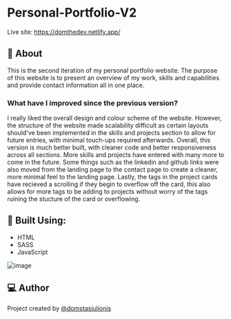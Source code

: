 # Personal-Portfolio-V2
Live site: https://domthedev.netlify.app/

## :receipt: About
This is the second iteration of my personal portfolio website. The purpose of this website is to present an overview of my work, skills and capabilities and provide contact information all in one place.

### What have I improved since the previous version?
I really liked the overall design and colour scheme of the website. However, the structure of the website made scalability difficult as certain layouts should've been implemented in the skills and projects section to allow for future entries, with minimal touch-ups required afterwards. Overall, this version is much better built, with cleaner code and better responsiveness across all sections. More skills and projects have entered with many more to come in the future. Some things such as the linkedin and github links were also moved from the landing page to the contact page to create a cleaner, more minimal feel to the landing page. Lastly, the tags in the project cards have recieved a scrolling if they begin to overflow off the card, this also allows for more tags to be adding to projects without worry of the tags ruining the stucture of the card or overflowing.

## :hammer: Built Using:
* HTML
* SASS
* JavaScript

![image](https://user-images.githubusercontent.com/44949034/212724500-4cc3ad76-0f45-44b9-b252-970020e62a1e.png)

## :computer: Author
Project created by [@domstasiulionis](https://github.com/domstasiulionis)
